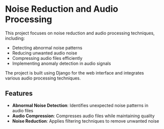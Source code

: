 # Noise Reduction and Audio Processing  
 
This project focuses on noise reduction and audio processing techniques, including:  
- Detecting abnormal noise patterns  
- Reducing unwanted audio noise  
- Compressing audio files efficiently  
- Implementing anomaly detection in audio signals  

The project is built using Django for the web interface and integrates various audio processing techniques.  

## Features  
- **Abnormal Noise Detection**: Identifies unexpected noise patterns in audio files  
- **Audio Compression**: Compresses audio files while maintaining quality  
- **Noise Reduction**: Applies filtering techniques to remove unwanted noise  
